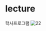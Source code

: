 # lecture
학사프로그램
![22](https://user-images.githubusercontent.com/96767314/204685692-10f84794-ef50-4fdf-9875-daa9fe316b6f.gif)

